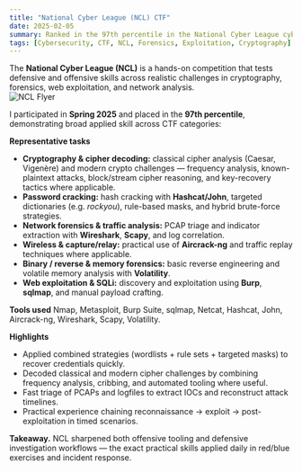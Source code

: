 ```yaml
---
title: "National Cyber League (NCL) CTF"
date: 2025-02-05
summary: Ranked in the 97th percentile in the National Cyber League cybersecurity competition, excelling in cryptography, network forensics, and exploitation challenges.
tags: [Cybersecurity, CTF, NCL, Forensics, Exploitation, Cryptography]
---
```


The **National Cyber League (NCL)** is a hands-on competition that tests defensive and offensive skills across realistic challenges in cryptography, forensics, web exploitation, and network analysis.  
![NCL Flyer](/uploads/ncl_flyer.jpg)

I participated in **Spring 2025** and placed in the **97th percentile**, demonstrating broad applied skill across CTF categories:

**Representative tasks**
- **Cryptography & cipher decoding:** classical cipher analysis (Caesar, Vigenère) and modern crypto challenges — frequency analysis, known-plaintext attacks, block/stream cipher reasoning, and key-recovery tactics where applicable.  
- **Password cracking:** hash cracking with **Hashcat/John**, targeted dictionaries (e.g. *rockyou*), rule-based masks, and hybrid brute-force strategies.  
- **Network forensics & traffic analysis:** PCAP triage and indicator extraction with **Wireshark**, **Scapy**, and log correlation.
- **Wireless & capture/relay:** practical use of **Aircrack-ng** and traffic replay techniques where applicable.
- **Binary / reverse & memory forensics:** basic reverse engineering and volatile memory analysis with **Volatility**.  
- **Web exploitation & SQLi:** discovery and exploitation using **Burp**, **sqlmap**, and manual payload crafting.  

**Tools used**
Nmap, Metasploit, Burp Suite, sqlmap, Netcat, Hashcat, John, Aircrack-ng, Wireshark, Scapy, Volatility.

**Highlights**
- Applied combined strategies (wordlists + rule sets + targeted masks) to recover credentials quickly.  
- Decoded classical and modern cipher challenges by combining frequency analysis, cribbing, and automated tooling where useful.  
- Fast triage of PCAPs and logfiles to extract IOCs and reconstruct attack timelines.  
- Practical experience chaining reconnaissance → exploit → post-exploitation in timed scenarios.


**Takeaway.** NCL sharpened both offensive tooling and defensive investigation workflows — the exact practical skills applied daily in red/blue exercises and incident response.
